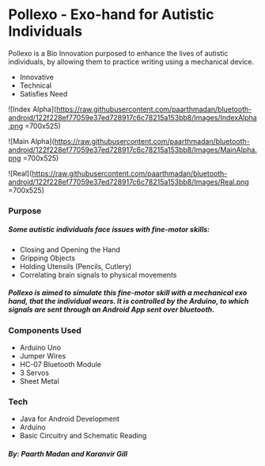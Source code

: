 # Pollexo - Exo-hand for Autistic Individuals

Pollexo is a Bio Innovation purposed to enhance the lives of autistic individuals, by allowing them to practice writing using a mechanical device.

  - Innovative
  - Technical
  - Satisfies Need

![Index Alpha](https://raw.githubusercontent.com/paarthmadan/bluetooth-android/122f228ef77059e37ed728917c6c78215a153bb8/Images/IndexAlpha.png =700x525)

![Main Alpha](https://raw.githubusercontent.com/paarthmadan/bluetooth-android/122f228ef77059e37ed728917c6c78215a153bb8/Images/MainAlpha.png =700x525)

![Real](https://raw.githubusercontent.com/paarthmadan/bluetooth-android/122f228ef77059e37ed728917c6c78215a153bb8/Images/Real.png =700x525)



### Purpose
##### Some autistic individuals face issues with fine-motor skills:
- Closing and Opening the Hand
- Gripping Objects
- Holding Utensils (Pencils, Cutlery)
- Correlating brain signals to physical movements

##### Pollexo is aimed to simulate this fine-motor skill with a mechanical exo hand, that the individual wears. It is controlled by the Arduino, to which signals are sent through an Android App sent over bluetooth.

### Components Used
- Arduino Uno
- Jumper Wires
- HC-07 Bluetooth Module
- 3 Servos
- Sheet Metal

### Tech
- Java for Android Development
- Arduino
- Basic Circuitry and Schematic Reading

##### By: Paarth Madan and Karanvir Gill

